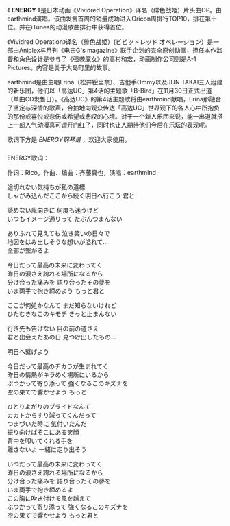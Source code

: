 

《 **ENERGY** 》是日本动画《Vividred
Operation》译名（绯色战姬）片头曲OP。由earthmind演唱。该曲发售首周的销量成功进入Oricon周排行TOP10，排在第十位。并在iTunes的动漫歌曲排行中获得首位。

  

《Vividred Operation》译名（绯色战姬）(ビビッドレッド オペレーション）是一部由Aniplex与月刊《电击G's
magazine》联手企划的完全原创动画，担任本作监督和角色设计是参与了《强袭魔女》的高村和宏，动画制作公司则是A-1
Pictures。内容是关于大岛町里的故事。

  

earthmind是由主唱Erina（松井絵里奈）、吉他手Ommy以及JUN
TAKAI三人组建的新乐团，他们以「高达UC」第4话的主题歌「B-Bird」在11月30日正式出道（单曲CD发售日）。《高达UC》的第4话主题歌将由earthmind献唱，Erina那融合了坚定与深情的歌声，合拍地向观众传达「高达UC」世界观下的各人心中所抱负的那份或喜悦或悲伤或希望或悲叹的心境。对于一个新人乐团来说，能一出道就搭上一部人气动漫真可谓开门红了，同时也让人期待他们今后在乐坛的表现呢。

  

歌词下方是 _ENERGY钢琴谱_ ，欢迎大家使用。

###  
ENERGY歌词：

作词：Rico，作曲、编曲：齐藤真也，演唱：earthmind  
  
  
途切れない気持ちが私の道標  
しゃがみ込んだここから続く明日へ行こう 君と

読めない風向きに 何度も迷うけど  
いつもイメージ通りって たぶんつまんない

ありふれて見えても 泣き笑いの日々で  
地図をはみ出しそうな想いが溢れて…  
全部が繋がるよ

今日だって最高の未来に変わってく  
昨日の涙さえ誇れる場所になるから  
分け合った痛みを 語り合ったその夢を  
いま両手で抱き締めよう もっと君と

ここが何処かなんて まだ知らないけれど  
ひたむきなこのキモチ きっと止まんない

行き先も告げない 目の前の道さえ  
君と出会えたあの日 見つけ出したもの…

明日へ繋げよう

今日だって最高のチカラが生まれてく  
昨日の情熱がキラめく場所にいるから  
ぶつかって寄り添って 強くなるこのキズナを  
空の果てで響かせよう もっと

ひとりよがりのプライドなんて  
カカトからすり減ってくんだって  
つまづいた時に 気付いたんだ  
振り向けばそこにある笑顔  
背中を叩いてくれる手を  
離さないよ 一緒に走り出そう

いつだって最高の未来に変わってく  
昨日の涙さえ誇れる場所になるから  
分け合った痛みを 語り合ったその夢を  
いま両手で抱き締めるよ  
この胸に吹き付ける風を越えて  
ぶつかって寄り添って 強くなるこのキズナを  
空の果てで響かせよう もっと君と  
  

